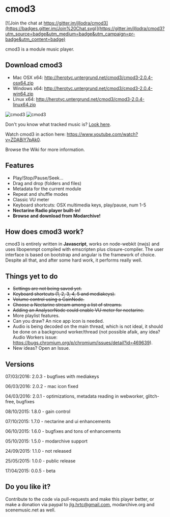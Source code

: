 # cmod3

[![Join the chat at https://gitter.im/jllodra/cmod3](https://badges.gitter.im/Join%20Chat.svg)](https://gitter.im/jllodra/cmod3?utm_source=badge&utm_medium=badge&utm_campaign=pr-badge&utm_content=badge)

cmod3 is a module music player.

## Download cmod3

* Mac OSX x64: <http://herotyc.untergrund.net/cmod3/cmod3-2.0.4-osx64.zip>
* Windows x64: <http://herotyc.untergrund.net/cmod3/cmod3-2.0.4-win64.zip>
* Linux x64: <http://herotyc.untergrund.net/cmod3/cmod3-2.0.4-linux64.zip>

![cmod3](https://raw.githubusercontent.com/jllodra/cmod3/master/screenshot.png "cmod3")
![cmod3](https://raw.githubusercontent.com/jllodra/cmod3/master/screenshot2.png "cmod3")

Don't you know what tracked music is? [Look here](http://en.wikipedia.org/wiki/Music_tracker).

Watch cmod3 in action here: <https://www.youtube.com/watch?v=ZDABiY7pAk0>.

Browse the Wiki for more information.

## Features

* Play/Stop/Pause/Seek...
* Drag and drop (folders and files)
* Metadata for the current module
* Repeat and shuffle modes
* Classic VU meter
* Keyboard shortcuts: OSX multimedia keys, <space> play/pause, num 1-5
* **Nectarine Radio player built-in!**
* **Browse and download from Modarchive!**

## How does cmod3 work?

cmod3 is entirely written in **Javascript**, works on node-webkit (nwjs) and uses libopenmpt compiled with emscripten plus closure-compiler. The user interface is based on bootstrap and angular is the framework of choice. Despite all that, and after some hard work, it performs really well.

## Things yet to do

* ~~Settings are not being saved yet.~~
* ~~Keyboard shortcuts (1, 2, 3, 4, 5 and mediakeys).~~
* ~~Volume control using a GainNode.~~
* ~~Choose a Nectarine stream among a list of streams.~~
* ~~Adding an AnalyserNode could enable VU meter for nectarine.~~
* More playlist features.
* Can you draw? An nice app icon is needed.
* Audio is being decoded on the main thread, which is not ideal, it should be done on a background worker/thread (not possible afaik, any idea? Audio Workers issue: <https://bugs.chromium.org/p/chromium/issues/detail?id=469639>).
* New ideas? Open an Issue.

## Versions

07/03/2016: 2.0.3 - bugfixes with mediakeys

06/03/2016: 2.0.2 - mac icon fixed

04/03/2016: 2.0.1 - optimizations, metadata reading in webworker, glitch-free, bugfixes

08/10/2015: 1.8.0 - gain control

07/10/2015: 1.7.0 - nectarine and ui enhancements

06/10/2015: 1.6.0 - bugfixes and tons of enhancements

05/10/2015: 1.5.0 - modarchive support

24/09/2015: 1.1.0 - not released

25/05/2015: 1.0.0 - public release

17/04/2015: 0.0.5 - beta

## Do you like it?

Contribute to the code via pull-requests and make this player better, or make a donation via paypal to jlg.hrtc@gmail.com, modarchive.org and scenemusic.net as well.
